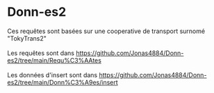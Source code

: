 # Donn-es2
Ces requêtes sont basées sur une cooperative de transport surnomé "TokyTrans2" <br> <br>
Les requêtes sont dans https://github.com/Jonas4884/Donn-es2/tree/main/Requ%C3%AAtes <br> <br>
Les données d'insert sont dans https://github.com/Jonas4884/Donn-es2/tree/main/Donn%C3%A9es/insert
